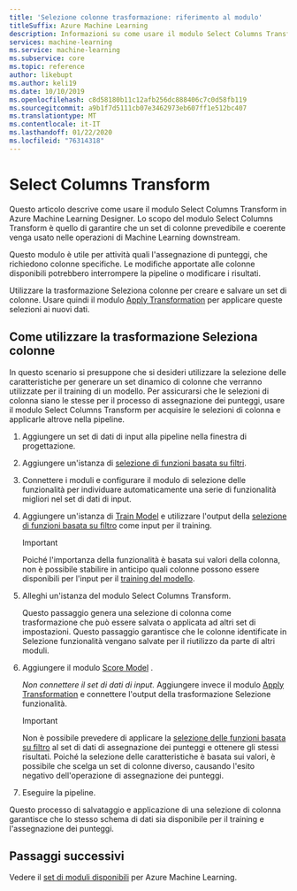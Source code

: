 ```yaml
---
title: 'Selezione colonne trasformazione: riferimento al modulo'
titleSuffix: Azure Machine Learning
description: Informazioni su come usare il modulo Select Columns Transform in Azure Machine Learning per creare una trasformazione che seleziona lo stesso subset di colonne del set di dati specificato.
services: machine-learning
ms.service: machine-learning
ms.subservice: core
ms.topic: reference
author: likebupt
ms.author: keli19
ms.date: 10/10/2019
ms.openlocfilehash: c8d58180b11c12afb256dc888406c7c0d58fb119
ms.sourcegitcommit: a9b1f7d5111cb07e3462973eb607ff1e512bc407
ms.translationtype: MT
ms.contentlocale: it-IT
ms.lasthandoff: 01/22/2020
ms.locfileid: "76314318"
---
```

# <a name="select-columns-transform"></a>Select Columns Transform

Questo articolo descrive come usare il modulo Select Columns Transform in Azure Machine Learning Designer. Lo scopo del modulo Select Columns Transform è quello di garantire che un set di colonne prevedibile e coerente venga usato nelle operazioni di Machine Learning downstream.

Questo modulo è utile per attività quali l'assegnazione di punteggi, che richiedono colonne specifiche. Le modifiche apportate alle colonne disponibili potrebbero interrompere la pipeline o modificare i risultati.

Utilizzare la trasformazione Seleziona colonne per creare e salvare un set di colonne. Usare quindi il modulo [Apply Transformation](apply-transformation.md) per applicare queste selezioni ai nuovi dati.

## <a name="how-to-use-select-columns-transform"></a>Come utilizzare la trasformazione Seleziona colonne

In questo scenario si presuppone che si desideri utilizzare la selezione delle caratteristiche per generare un set dinamico di colonne che verranno utilizzate per il training di un modello. Per assicurarsi che le selezioni di colonna siano le stesse per il processo di assegnazione dei punteggi, usare il modulo Select Columns Transform per acquisire le selezioni di colonna e applicarle altrove nella pipeline.

1. Aggiungere un set di dati di input alla pipeline nella finestra di progettazione.

2. Aggiungere un'istanza di [selezione di funzioni basata su filtri](filter-based-feature-selection.md).

3. Connettere i moduli e configurare il modulo di selezione delle funzionalità per individuare automaticamente una serie di funzionalità migliori nel set di dati di input.

4. Aggiungere un'istanza di [Train Model](train-model.md) e utilizzare l'output della [selezione di funzioni basata su filtro](filter-based-feature-selection.md) come input per il training.

    > [!IMPORTANT]
    > Poiché l'importanza della funzionalità è basata sui valori della colonna, non è possibile stabilire in anticipo quali colonne possono essere disponibili per l'input per il [training del modello](train-model.md).  
5. Alleghi un'istanza del modulo Select Columns Transform. 

    Questo passaggio genera una selezione di colonna come trasformazione che può essere salvata o applicata ad altri set di impostazioni. Questo passaggio garantisce che le colonne identificate in Selezione funzionalità vengano salvate per il riutilizzo da parte di altri moduli.

6. Aggiungere il modulo [Score Model](score-model.md) . 

   *Non connettere il set di dati di input.* Aggiungere invece il modulo [Apply Transformation](apply-transformation.md) e connettere l'output della trasformazione Selezione funzionalità.

   > [!IMPORTANT]
   > Non è possibile prevedere di applicare la [selezione delle funzioni basata su filtro](filter-based-feature-selection.md) al set di dati di assegnazione dei punteggi e ottenere gli stessi risultati. Poiché la selezione delle caratteristiche è basata sui valori, è possibile che scelga un set di colonne diverso, causando l'esito negativo dell'operazione di assegnazione dei punteggi.
7. Eseguire la pipeline.

Questo processo di salvataggio e applicazione di una selezione di colonna garantisce che lo stesso schema di dati sia disponibile per il training e l'assegnazione dei punteggi.


## <a name="next-steps"></a>Passaggi successivi

Vedere il [set di moduli disponibili](module-reference.md) per Azure Machine Learning. 
